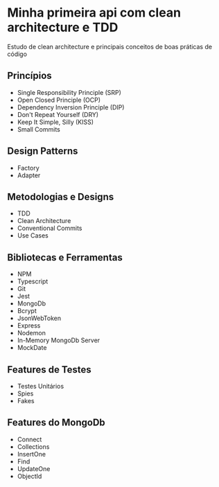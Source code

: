 # Minha primeira api com clean architecture e TDD

Estudo de clean architecture e principais conceitos de boas práticas de código

## Princípios

- Single Responsibility Principle (SRP)
- Open Closed Principle (OCP)
- Dependency Inversion Principle (DIP)
- Don't Repeat Yourself (DRY)
- Keep It Simple, Silly (KISS)
- Small Commits

## Design Patterns

- Factory
- Adapter

## Metodologias e Designs

- TDD
- Clean Architecture
- Conventional Commits
- Use Cases

## Bibliotecas e Ferramentas

- NPM
- Typescript
- Git
- Jest
- MongoDb
- Bcrypt
- JsonWebToken
- Express
- Nodemon
- In-Memory MongoDb Server
- MockDate

## Features de Testes

- Testes Unitários
- Spies
- Fakes

## Features do MongoDb

- Connect
- Collections
- InsertOne
- Find
- UpdateOne
- ObjectId
